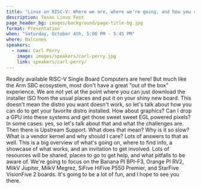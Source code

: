 ```yaml
---
title: "Linux on RISC-V: Where we are, where we're going, and how you can jump in"
description: Texas Linux Fest
page_header_bg: images/background/page-title-bg.jpg
format: Presentation
when: "Saturday, October 4th, 5:00 PM - 5:45 PM"
where: Balcones
speakers:
  - name: Carl Perry
    image: images/speakers/carl-perry.jpg
    link: speakers/carl-perry/
---
```


Readily available RISC-V Single Board Computers are here!  But much like the
Arm SBC ecosystem, most don't have a great "out of the box" experience.  We are
not yet at the point where you can just download the installer ISO from the
usual places and put it on your shiny new board.  This doesn't mean the distro
you want doesn't work, so let's talk about how you can do to get your favorite
distro installed.  How about graphics? Can I drop a GPU into these systems and
get those sweet sweet EGL powered pixels? In some cases: yes, so let's talk
about that and what the challenges are.  Then there is Upstream Support.  What
does that mean? Why is it so slow? What is a vendor kernel and why should I
care? Lots of answers to that as well.  This is a big overview of what's going
on, where to find info, a showcase of what works, and an invitation to get
involved.  Lots of resources will be shared, places to go to get help, and what
pitfalls to be aware of.  We're going to focus on the Banana PI BPI-F3, Orange
PI RV2, MilkV Jupiter, MilkV Megrez, SiFive HiFive P550 Premier, and StarFive
VisionFive 2 boards.  It's going to be a lot of fun, and I hope to see you
there.
